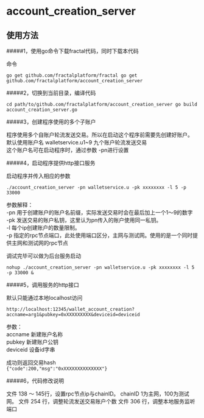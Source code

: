 # account_creation_server

## 使用方法

#####1，使用go命令下载fractal代码，同时下载本代码

命令  

`
go get github.com/fractalplatform/fractal
go get github.com/fractalplatform/account_creation_server
`

#####2，切换到当前目录，编译代码

`
cd path/to/github.com/fractalplatform/account_creation_server
go build account_creation_server.go
`

#####3，创建程序使用的多个子账户

程序使用多个自账户轮流发送交易。所以在启动这个程序前需要先创建好账户。  
默认使用账户名 walletservice.u1~9 九个账户轮流发送交易  
这个账户名可在启动程序时，通过参数 -pn进行设置  

#####4，启动程序提供http接口服务

启动程序并传入相应的参数  

`
./account_creation_server -pn walletservice.u -pk xxxxxxxx -l 5 -p 33000
`

参数解释：  
-pn 用于创建账户的账户名前缀，实际发送交易时会在最后加上一个1～9的数字  
-pk 发送交易的账户私钥，这里认为pn传入的账户使用同一私钥。  
-l 每个ip创建账户的数量限制。  
-p 指定的rpc节点端口，此处使用端口区分，主网与测试网。使用的是一个同时提供主网和测试网的rpc节点

调试完毕可以做为后台服务启动  

`
nohup ./account_creation_server -pn walletservice.u -pk xxxxxxxx -l 5 -p 33000 &
`

#####5，调用服务的http接口

默认只能通过本地localhost访问

`
http://localhost:12345/wallet_account_creation?accname=arg1&pubkey=0xXXXXXXXXX&deviceid=deviceid
`

参数：  
accname 新建账户名称  
pubkey 新建账户公钥  
deviceid 设备id字串  

成功则返回交易hash  
`
{"code":200,"msg":"0xXXXXXXXXXXXXXX"}
`

#####6，代码修改说明  

文件 138 ～ 145行，设置rpc节点ip与chainID。 chainID 1为主网，100为测试网。
文件 254 行，调整轮流发送交易账户个数
文件 306 行，调整本地服务监听端口